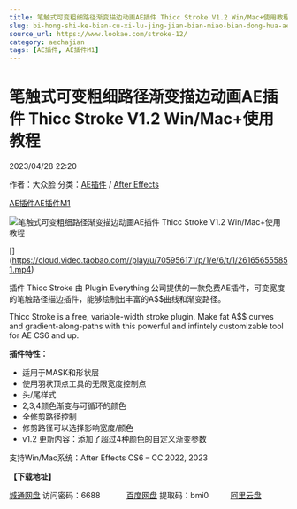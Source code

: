 ```yaml
---
title: 笔触式可变粗细路径渐变描边动画AE插件 Thicc Stroke V1.2 Win/Mac+使用教程
slug: bi-hong-shi-ke-bian-cu-xi-lu-jing-jian-bian-miao-bian-dong-hua-aecha-jian-thicc-stroke-v1-2-win-mac-shi-yong-jiao-cheng
source_url: https://www.lookae.com/stroke-12/
category: aechajian
tags: [AE插件, AE插件M1]
---
```

# 笔触式可变粗细路径渐变描边动画AE插件 Thicc Stroke V1.2 Win/Mac+使用教程

2023/04/28 22:20

作者：大众脸
分类：[AE插件](https://www.lookae.com/after-effects/aechajian/) / [After Effects](https://www.lookae.com/after-effects/)

[AE插件](https://www.lookae.com/tag/ae%e6%8f%92%e4%bb%b6/)[AE插件M1](https://www.lookae.com/tag/aem1/)

![笔触式可变粗细路径渐变描边动画AE插件 Thicc Stroke V1.2 Win/Mac+使用教程](https://www.lookae.com/wp-content/uploads/2020/04/Thicc-Stroke.jpg "笔触式可变粗细路径渐变描边动画AE插件 Thicc Stroke V1.2 Win/Mac+使用教程-LookAE.com")

[﻿[﻿]("https://cloud.video.taobao.com//play/u/705956171/p/1/e/6/t/1/261656555851.mp4)](https://cloud.video.taobao.com//play/u/705956171/p/1/e/6/t/1/261656555851.mp4)

插件 Thicc Stroke 由 Plugin Everything 公司提供的一款免费AE插件，可变宽度的笔触路径描边插件，能够绘制出丰富的A$$曲线和渐变路径。

Thicc Stroke is a free, variable-width stroke plugin. Make fat A$$ curves and gradient-along-paths with this powerful and infintely customizable tool for AE CS6 and up.

**插件特性：**

* 适用于MASK和形状层
* 使用羽状顶点工具的无限宽度控制点
* 头/尾样式
* 2,3,4颜色渐变与可循环的颜色
* 全修剪路径控制
* 修剪路径可以选择影响宽度/颜色
* v1.2 更新内容：添加了超过4种颜色的自定义渐变参数

支持Win/Mac系统：After Effects CS6 – CC 2022, 2023

**【下载地址】**

[城通网盘](https://url70.ctfile.com/f/2827370-846154128-a5883b?p=4431) 访问密码：6688            [百度网盘](https://pan.baidu.com/s/1ry1crH5uIJYhai_qoyuzDA?pwd=bmi0) 提取码：bmi0          [阿里云盘](https://www.aliyundrive.com/s/FhtnhS1nvwu)

